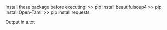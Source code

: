 Install these package before executing: 
	>> pip install beautifulsoup4
	>> pip install Open-Tamil
	>> pip install requests

Output in a.txt
